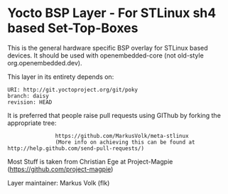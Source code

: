 Yocto BSP Layer - For STLinux sh4 based Set-Top-Boxes
=====================================================

This is the general hardware specific BSP overlay for STLinux based devices.
It should be used with openembedded-core (not old-style org.openembedded.dev).


This layer in its entirety depends on:

    URI: http://git.yoctoproject.org/git/poky
    branch: daisy
    revision: HEAD

It is preferred that people raise pull requests using GIThub by forking the appropriate tree:

                   https://github.com/MarkusVolk/meta-stlinux
                   (More info on achieving this can be found at http://help.github.com/send-pull-requests/)


Most Stuff is taken from Christian Ege at Project-Magpie (https://github.com/project-magpie)

Layer maintainer: Markus Volk (flk) 
